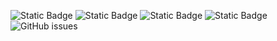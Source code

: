 ![Static Badge](https://img.shields.io/badge/blacklists-60-000000) ![Static Badge](https://img.shields.io/badge/blacklisted-3037570-cc0000) ![Static Badge](https://img.shields.io/badge/whitelisted-2242-00CC00) ![Static Badge](https://img.shields.io/badge/streaming_blacklist-28106-000000) ![GitHub issues](https://img.shields.io/github/issues/fabriziosalmi/blacklists)
